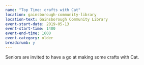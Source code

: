 ```yaml
---
name: "Top Time: crafts with Cat"
location: gainsborough-community-library
location-text: Gainsborough Community Library
event-start-date: 2019-05-13
event-start-time: 1400
event-end-time: 1600
event-category: older
breadcrumb: y
---
```


Seniors are invited to have a go at making some crafts with Cat.
